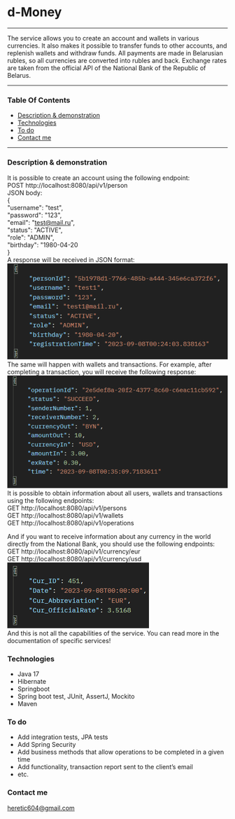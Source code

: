 # d-Money
***
The service allows you to create an account and wallets in various currencies.
It also makes it possible to transfer funds to other accounts, and replenish wallets and withdraw funds. 
All payments are made in Belarusian rubles, so all currencies are converted into rubles and back.
Exchange rates are taken from the official API of the National Bank of the Republic of Belarus.
***
### Table Of Contents
* [Description & demonstration](#description--demonstration)
* [Technologies](#technologies)
* [To do](#to-do)
* [Contact me](#contact-me)
***
### Description & demonstration
It is possible to create an account using the following endpoint:  
POST http://localhost:8080/api/v1/person  
JSON body:  
{  
"username": "test",  
"password": "123",  
"email": "test@mail.ru",  
"status": "ACTIVE",  
"role": "ADMIN",  
"birthday": "1980-04-20  
}  
A response will be received in JSON format:  
![](images/person.bmp)  
The same will happen with wallets and transactions. For example, after completing a transaction,
you will receive the following response:
![](images/transfer.bmp)  
It is possible to obtain information about all users,
wallets and transactions using the following endpoints:  
GET http://localhost:8080/api/v1/persons  
GET http://localhost:8080/api/v1/wallets  
GET http://localhost:8080/api/v1/operations  

And if you want to receive information about any currency in the world directly from the National Bank,
you should use the following endpoints:  
GET http://localhost:8080/api/v1/currency/eur  
GET http://localhost:8080/api/v1/currency/usd  
![](images/currency.bmp)  
And this is not all the capabilities of the service.
You can read more in the documentation of specific services!
### Technologies
* Java 17
* Hibernate
* Springboot
* Spring boot test, JUnit, AssertJ, Mockito
* Maven
### To do
* Add integration tests, JPA tests
* Add Spring Security
* Add business methods that allow operations to be completed in a given time
* Add functionality, transaction report sent to the client’s email
* etc.
### Contact me
heretic604@gmail.com